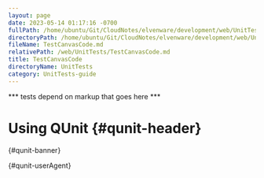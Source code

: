 ```yaml
---
layout: page
date: 2023-05-14 01:17:16 -0700
fullPath: /home/ubuntu/Git/CloudNotes/elvenware/development/web/UnitTests/TestCanvasCode.md
directoryPath: /home/ubuntu/Git/CloudNotes/elvenware/development/web/UnitTests
fileName: TestCanvasCode.md
relativePath: /web/UnitTests/TestCanvasCode.md
title: TestCanvasCode
directoryName: UnitTests
category: UnitTests-guide
---
```


\*\*\* tests depend on markup that goes here \*\*\*

Using QUnit {#qunit-header}
===========

 {#qunit-banner}

 {#qunit-userAgent}


